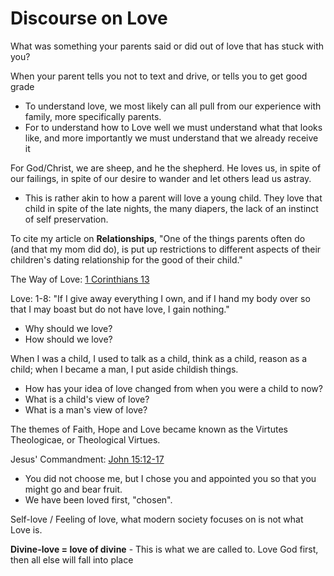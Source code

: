 # Discourse on Love

What was something your parents said or did out of love that has stuck with you?

When your parent tells you not to text and drive, or tells you to get good grade

- To understand love, we most likely can all pull from our experience with family, more specifically parents.
- For to understand how to Love well we must understand what that looks like, and more importantly we must understand that we already receive it

For God/Christ, we are sheep, and he the shepherd. He loves us, in spite of our failings, in spite of our desire to wander and let others lead us astray.

- This is rather akin to how a parent will love a young child. They love that child in spite of the late nights, the many diapers, the lack of an instinct of self preservation.

To cite my article on **Relationships**,
"One of the things parents often do (and that my mom did do), is put up restrictions to different aspects of their children's dating relationship for the good of their child."

The Way of Love: [1 Corinthians 13](https://bible.usccb.org/bible/1corinthians/13)

Love: 1-8: "If I give away everything I own, and if I hand my body over so that I may boast but do not have love, I gain nothing."

- Why should we love?
- How should we love?

When I was a child, I used to talk as a child, think as a child, reason as a child; when I became a man, I put aside childish things.

- How has your idea of love changed from when you were a child to now?
- What is a child's view of love?
- What is a man's view of love?

The themes of Faith, Hope and Love became known as the Virtutes Theologicae, or Theological Virtues.

Jesus' Commandment: [John 15:12-17](https://www.biblegateway.com/passage/?search=John%2015%3A12-17&version=NABRE)

- You did not choose me, but I chose you and appointed you so that you might go and bear fruit.
- We have been loved first, "chosen".

Self-love / Feeling of love, what modern society focuses on is not what Love is.

**Divine-love = love of divine** - This is what we are called to. Love God first, then all else will fall into place

